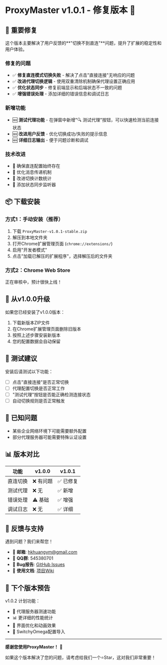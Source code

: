 # ProxyMaster v1.0.1 - 修复版本 🔧

## 🐛 重要修复

这个版本主要解决了用户反馈的**"切换不到直连"**问题，提升了扩展的稳定性和用户体验。

### 修复的问题
- ✅ **修复直连模式切换失败** - 解决了点击"直接连接"无响应的问题
- ✅ **改进代理切换逻辑** - 使用双重清除机制确保代理设置正确应用
- ✅ **优化状态同步** - 修复前端显示和后端状态不一致的问题
- ✅ **增强错误处理** - 添加详细的错误信息和调试日志

### 新增功能
- 🆕 **测试代理功能** - 在弹窗中新增"🔍 测试代理"按钮，可以快速检测当前连接状态
- 🆕 **改进用户反馈** - 优化切换成功/失败的提示信息
- 🆕 **详细日志输出** - 便于问题诊断和调试

### 技术改进
- 🔧 确保直连配置始终存在
- 🔧 优化消息传递机制
- 🔧 改进切换计数统计
- 🔧 添加状态同步监听器

## 📦 下载安装

### 方式1：手动安装（推荐）
1. 下载 `ProxyMaster-v1.0.1-stable.zip`
2. 解压到本地文件夹
3. 打开Chrome扩展管理页面 (`chrome://extensions/`)
4. 启用"开发者模式"
5. 点击"加载已解压的扩展程序"，选择解压后的文件夹

### 方式2：Chrome Web Store
正在审核中，预计很快上线！

## 🔄 从v1.0.0升级

如果您已经安装了v1.0.0版本：
1. 下载新版本ZIP文件
2. 在Chrome扩展管理页面删除旧版本
3. 按照上述步骤安装新版本
4. 您的配置数据会自动保留

## 🧪 测试建议

安装后请测试以下功能：
- [ ] 点击"直接连接"是否正常切换
- [ ] 代理配置切换是否正常工作
- [ ] "测试代理"按钮是否能正确检测连接状态
- [ ] 自动切换规则是否正常触发

## 🐛 已知问题

- 某些企业网络环境下可能需要额外配置
- 部分代理服务器可能需要特殊认证设置

## 📊 版本对比

| 功能 | v1.0.0 | v1.0.1 |
|------|--------|--------|
| 直连切换 | ❌ 有问题 | ✅ 已修复 |
| 测试代理 | ❌ 无 | ✅ 新增 |
| 错误处理 | ⚠️ 基础 | ✅ 增强 |
| 调试日志 | ❌ 无 | ✅ 详细 |

## 🤝 反馈与支持

遇到问题？我们来帮您！

- 📧 **邮箱**: hkhuangym@gmail.com
- 💬 **QQ群**: 545380701
- 🐛 **Bug报告**: [GitHub Issues](https://github.com/tiantian0514/ProxyMaster/issues)
- 📖 **使用文档**: [项目Wiki](https://github.com/tiantian0514/ProxyMaster/wiki)

## 🔮 下个版本预告

v1.0.2 计划功能：
- 🚀 代理服务器测速功能
- 📊 更详细的性能统计
- 🎨 界面优化和动画效果
- 🔧 SwitchyOmega配置导入

---

**感谢您使用ProxyMaster！** 🙏

如果这个版本解决了您的问题，请考虑给我们一个⭐Star，这对我们非常重要！ 